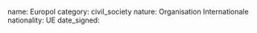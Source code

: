 name: Europol
category: civil_society
nature:  Organisation Internationale
nationality: UE
date_signed:
    